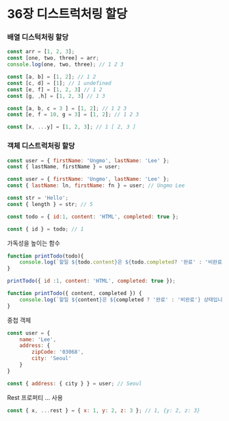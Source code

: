 # 36장 디스트럭처링 할당

### 배열 디스턱처링 할당

```jsx
const arr = [1, 2, 3];
const [one, two, three] = arr;
console.log(one, two, three); // 1 2 3
```

```jsx
const [a, b] = [1, 2]; // 1 2
const [c, d] = [1]; // 1 undefined
const [e, f] = [1, 2, 3] // 1 2
const [g, ,h] = [1, 2, 3] // 1 3
```

```jsx
const [a, b, c = 3 ] = [1, 2]; // 1 2 3
const [e, f = 10, g = 3] = [1, 2]; // 1 2 3 
```

```jsx
const [x, ...y] = [1, 2, 3]; // 1 [ 2, 3 ]
```

### 객체 디스트럭처링 할당

```jsx
const user = { firstName: 'Ungmo', lastName: 'Lee' };
const { lastName, firstName } = user;
```

```jsx
const user = { firstName: 'Ungmo', lastName: 'Lee' };
const { lastName: ln, firstName: fn } = user; // Ungmo Lee
```

```jsx
const str = 'Hello';
const { length } = str; // 5

const todo = { id:1, content: 'HTML', completed: true };

const { id } = todo; // 1
```

가독성을 높이는 함수

```jsx
function printTodo(todo){
	console.log(`할일 ${todo.content}은 ${todo.completed? '완료' : '비완료' } 상태입니다.`);
}

printTodo({ id :1, content: 'HTML', completed: true });

function printTodo({ content, completed }) {
	console.log(`할일 ${content}은 ${completed ? '완료' : '비완료'} 상태입니다.`);
}
```

중첩 객체

```jsx
const user = {
	name: 'Lee',
	address: {
		zipCode: '03068',
		city: 'Seoul'
	}
}

const { address: { city } } = user; // Seoul

```

Rest 프로퍼티 … 사용

```jsx
const { x, ...rest } = { x: 1, y: 2, z: 3 }; // 1, {y: 2, z: 3} 
```